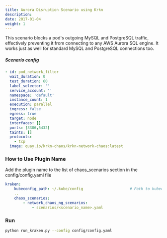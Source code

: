 ```yaml
---
title: Aurora Disruption Scenario using Krkn
description: 
date: 2017-01-04
weight: 1
---
```


This scenario blocks a pod's outgoing MySQL and PostgreSQL traffic, effectively preventing it from connecting to any AWS Aurora SQL engine. It works just as well for standard MySQL and PostgreSQL connections too.

##### Scenario config
```yaml
- id: pod_network_filter
  wait_duration: 0
  test_duration: 60
  label_selector: ''
  service_account: ''
  namespace: 'default'
  instance_count: 1
  execution: parallel
  ingress: false
  egress: true
  target: node
  interfaces: []
  ports: [3306,5432]
  taints: []
  protocols:
    - tcp
  image: quay.io/krkn-chaos/krkn-network-chaos:latest
```

### How to Use Plugin Name
Add the plugin name to the list of chaos_scenarios section in the config/config.yaml file
```yaml
kraken:
    kubeconfig_path: ~/.kube/config                     # Path to kubeconfig
    .. 
    chaos_scenarios:
        - network_chaos_ng_scenarios:
            - scenarios/<scenario_name>.yaml
```

### Run 

```bash
python run_kraken.py --config config/config.yaml
```
